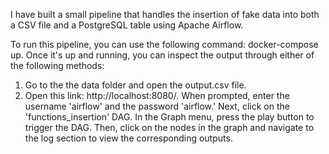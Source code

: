I have built a small pipeline that handles the insertion of fake data into both a CSV file and a PostgreSQL table using Apache Airflow.

To run this pipeline, you can use the following command: docker-compose up. Once it's up and running, you can inspect the output through either of the following methods:

1. Go to the the data folder and open the output.csv file.
2. Open this link: http://localhost:8080/. When prompted, enter the username 'airflow' and the password 'airflow.' Next, click on the 'functions_insertion' DAG. In the Graph menu, press the play button to trigger the DAG. Then, click on the nodes in the graph and navigate to the log section to view the corresponding outputs.